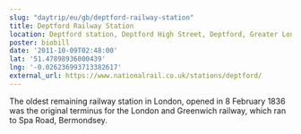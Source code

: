 ```yaml
---
slug: "daytrip/eu/gb/deptford-railway-station"
title: Deptford Railway Station
location: Deptford station, Deptford High Street, Deptford, Greater London, SE8 3NU
poster: biobill
date: '2011-10-09T02:48:00'
lat: '51.47898936000439'
lng: '-0.026236993713382617'
external_url: https://www.nationalrail.co.uk/stations/deptford/
---
```


The oldest remaining railway station in London, opened in 8 February 1836 was the original terminus for the London and Greenwich railway, which ran to Spa Road, Bermondsey.
